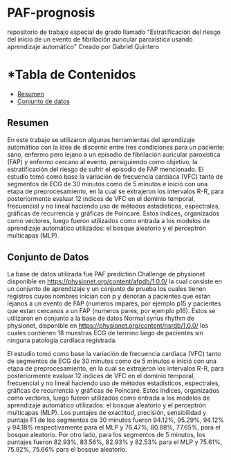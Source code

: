 # PAF-prognosis
repositorio de trabajo especial de grado llamado "Estratificación del riesgo del inicio de un evento de fibrilación auricular paroxistica usando aprendizaje automático" Creado por Gabriel Quintero

# *Tabla de Contenidos
- [Resumen](#about_project)
- [Conjunto de datos](#about_repo)


## Resumen <a name="about_project"></a>

En este trabajo se utilizaron algunas herramientas del aprendizaje automático con la idea de discernir entre tres condiciones para un paciente: sano, enfermo pero lejano a un episodio de fibrilación auricular paroxı́stica (FAP) y enfermo cercano al evento, persiguiendo como objetivo, la estratificación del riesgo de sufrir el episodio de FAP mencionado. El estudio tomó como base la variación de frecuencia cardı́aca (VFC) tanto de segmentos de ECG de 30 minutos como de 5 minutos e inició con una etapa de preprocesamiento, en la cual se extrajeron los intervalos R-R, para posteriormente evaluar 12 ı́ndices de VFC en el dominio temporal, frecuencial y no lineal haciendo uso de métodos estadı́sticos, espectrales, gráficas de recurrencia y gráficas de Poincaré. Estos ı́ndices, organizados como vectores, luego fueron utilizados como entrada a los modelos de aprendizaje automático utilizados: el bosque aleatorio y el perceptrón multicapas (MLP).


## Conjunto de Datos <a name="about_project"></a>

La base de datos utilizada fue PAF prediction Challenge de physionet disponible en https://physionet.org/content/afpdb/1.0.0/ la cual consiste en un conjunto de aprendizaje y un conjunto de prueba los cuales tienen registros cuyos nombres inician con p y denotan a pacientes que están lejanos a un evento de FAP (numeros impares, por ejemplo p15 y pacientes que estan cercanos a un FAP (numeros pares, por ejemplo p16). Estos se utilizaron en conjunto a la base de datos Normal synus rhythm de physionet, disponible en https://physionet.org/content/nsrdb/1.0.0/ los cuales contienen 18 muestras ECG de termino largo de pacientes sin ninguna patología cardíaca registrada.


El estudio tomó como base la variación de frecuencia cardíaca (VFC) tanto de segmentos de ECG de 30 minutos como de 5 minutos e inició con una etapa de preprocesamiento, en la cual se extrajeron los intervalos R-R, para posteriormente evaluar 12 índices de VFC en el dominio temporal, frecuencial y no lineal haciendo uso de métodos estadísticos, espectrales, gráficas de recurrencia y gráficas de Poincaré. Estos índices, organizados como vectores, luego fueron utilizados como entrada a los modelos de aprendizaje automático utilizados: el bosque aleatorio y el perceptrón multicapas (MLP).  Los puntajes de exactitud, precisión, sensibilidad y puntaje F1 de los segmentos de 30 minutos fueron 94.12\%, 95.29\%, 94.12\% y 94.18\% respectivamente para el MLP y 76.47\%, 80.88\%, 77.65\%, para el bosque aleatorio. Por otro lado, para los segmentos de 5 minutos, los puntajes fueron 82.93\%, 83.56\%, 82.93\% y 82.53\% para el MLP y 75.61\%, 75.92\%, 75.66\% para el bosque aleatorio.
